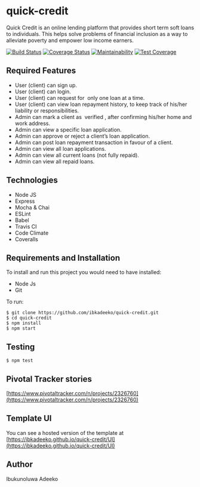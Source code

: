 # quick-credit
Quick Credit is an online lending platform that provides short term soft loans to individuals. This helps solve problems of financial inclusion as a way to alleviate poverty and empower low income earners.

[![Build Status](https://travis-ci.org/ibkadeeko/quick-credit.svg?branch=develop)](https://travis-ci.org/ibkadeeko/quick-credit)
[![Coverage Status](https://coveralls.io/repos/github/ibkadeeko/quick-credit/badge.svg?branch=develop&service=github)](https://coveralls.io/github/ibkadeeko/quick-credit?branch=develop&service=github)
[![Maintainability](https://api.codeclimate.com/v1/badges/d55c89723043829cd27a/maintainability)](https://codeclimate.com/github/ibkadeeko/quick-credit/maintainability)
[![Test Coverage](https://api.codeclimate.com/v1/badges/d55c89723043829cd27a/test_coverage)](https://codeclimate.com/github/ibkadeeko/quick-credit/test_coverage)

## Required Features

- User (client) can sign up.
- User (client) can login.
- User (client) can request for ​ only​ one loan at a time.
- User (client) can view loan repayment history, to keep track of his/her liability or responsibilities.
- Admin can mark a client as ​ verified​ , after confirming his/her home and work address.
- Admin can view a specific loan application.
- Admin can approve or reject a client’s loan application.
- Admin can post loan repayment transaction in favour of a client.
- Admin can view all loan applications.
- Admin can view all current loans (not fully repaid).
- Admin can view all repaid loans.

## Technologies

- Node JS
- Express
- Mocha & Chai
- ESLint
- Babel
- Travis CI
- Code Climate
- Coveralls

## Requirements and Installation
To install and run this project you would need to have installed:
- Node Js
- Git

To run:
```
$ git clone https://github.com/ibkadeeko/quick-credit.git
$ cd quick-credit
$ npm install
$ npm start
```
## Testing
```
$ npm test
```

## Pivotal Tracker stories
[https://www.pivotaltracker.com/n/projects/2326760](https://www.pivotaltracker.com/n/projects/2326760)

## Template UI

You can see a hosted version of the template at [https://ibkadeeko.github.io/quick-credit/UI](https://ibkadeeko.github.io/quick-credit/UI)

## Author

Ibukunoluwa Adeeko
